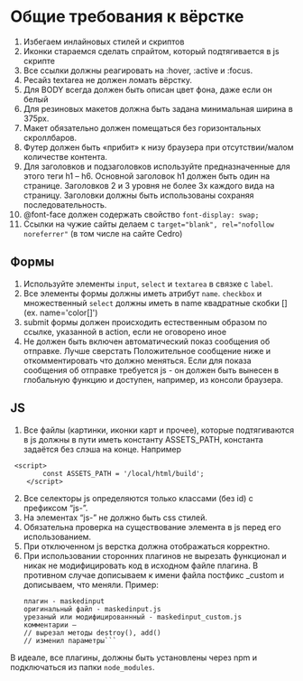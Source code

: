 # Общие требования к вёрстке

1. Избегаем инлайновых стилей и скриптов
2. Иконки стараемся сделать спрайтом, который подтягивается в js скрипте
4. Все ссылки должны реагировать на :hover, :active и :focus. 
5. Ресайз textarea не должен ломать вёрстку.
6. Для BODY всегда должен быть описан цвет фона, даже если он белый
7. Для резиновых макетов должна быть задана минимальная ширина в 375px.
8. Макет обязательно должен помещаться без горизонтальных скроллбаров. 
9. Футер должен быть «прибит» к низу браузера при отсутствии/малом количестве контента.
10. Для заголовков и подзаголовков используйте предназначенные для этого теги h1 – h6. Основной заголовок h1 должен быть один на странице. Заголовков 2 и 3 уровня не более 3х каждого вида на страницу. Заголовки должны быть использованы сохраняя последовательность.
11. @font-face должен содержать свойство `font-display: swap;`
12. Ссылки на чужие сайты делаем с `target="blank", rel="nofollow noreferrer"` (в том числе на сайте Cedro)


## Формы

1. Используйте элементы `input`, `select` и `textarea` в связке с `label`.
2. Все элементы формы должны иметь атрибут `name`. `checkbox` и множественный `select` должны иметь в name квадратные скобки [] (ex. name='color[]')
3. submit формы должен происходить естественным образом по ссылке, указанной в action, если не оговорено иное
4. Не должен быть включен автоматический показ сообщения об отправке. Лучше сверстать Положительное сообщение ниже и откомментировать что должно меняться. Если для показа сообщения об отправке требуется js - он должен быть вынесен в глобальную функцию и доступен, например, из консоли браузера. 


## JS

1. Все файлы (картинки, иконки карт и прочее), которые подтягиваются в js должны в пути иметь константу  ASSETS_PATH, константа задаётся без слэша на конце. Например
```
 <script>
        const ASSETS_PATH = '/local/html/build';
    </script>
```
2. Все селекторы js определяются только классами (без id) с префиксом “js-”.
3. На элементах “js-” не должно быть css стилей.
4. Обязательна проверка на существование элемента в js перед его использованием.
5. При отключенном js верстка должна отображаться корректно.
6. При использовании сторонних плагинов не вырезать функционал и никак не модифицировать код в исходном файле плагина. В противном случае дописываем к имени файла постфикс _custom и дописываем, что меняли.
   Пример:
   ```
   плагин - maskedinput
   оригинальный файл - maskedinput.js
   урезаный или модифицированнный - maskedinput_custom.js
   комментарии —
   // вырезал методы destroy(), add()
   // изменил параметры```
В идеале, все плагины, должны быть установлены через npm и подключаться из папки `node_modules`.

